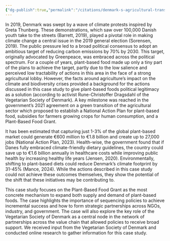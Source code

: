 ```yaml
---
{"dg-publish":true,"permalink":"/citations/denmark-s-agricultural-transition-policy-fiscal-mechanisms-for-plant-based-sector-development-rethink-priorities/","tags":["#EU case_study"],"created":"2025-10-23T17:42:47.043+01:00","updated":"2025-10-23T18:12:10.269+01:00"}
---
```


In 2019, Denmark was swept by a wave of climate protests inspired by Greta Thunberg. These demonstrations, which saw over 100,000 Danish youth take to the streets (Barrett, 2019), played a pivotal role in making climate change a central issue in the 2019 general election (Sorensen, 2019). The public pressure led to a broad political consensus to adopt an ambitious target of reducing carbon emissions by 70% by 2030. This target, originally advocated by Greenpeace, was embraced across the political spectrum. For a couple of years, plant-based food made up only a tiny part of the plans to achieve the target, partly due to the low salience and perceived low tractability of actions in this area in the face of a strong agricultural lobby. However, the facts around agriculture’s impact on the climate and biodiversity crises provided a background for the actions discussed in this case study to give plant-based foods political legitimacy as a solution (according to activist Rune-Christoffer Dragsdahl of the Vegetarian Society of Denmark). A key milestone was reached in the government’s 2021 agreement on a green transition of the agricultural sector which proposed to establish a National Action Plan for plant-based food, subsidies for farmers growing crops for human consumption, and a Plant-Based Food Grant.

It has been estimated that capturing just 1-3% of the global plant-based market could generate €600 million to €1.8 billion and create up to 27,000 jobs (National Action Plan, 2023). Health-wise, the government found that if Danes fully embraced climate-friendly dietary guidelines, the country could save up to €1.6 billion annually in healthcare costs while improving public health by increasing healthy life years (Jensen, 2020). Environmentally, shifting to plant-based diets could reduce Denmark’s climate footprint by 31-45%​ (Mance, 2024). While the actions described in this case study could not achieve these outcomes themselves, they show the potential of the shift that these initiatives may be contributing to.

This case study focuses on the Plant-Based Food Grant as the most concrete mechanism to expand both supply and demand of plant-based foods. The case highlights the importance of sequencing policies to achieve incremental success and how to form strategic partnerships across NGOs, industry, and government. The case will also explore the key role of the Vegetarian Society of Denmark as a central node in the network of partnerships across the value chain that allowed policies to receive broad support. We received input from the Vegetarian Society of Denmark and conducted online research to gather information for this case study.